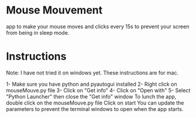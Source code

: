 # Mouse Mouvement
app to make your mouse moves and clicks every 15s to prevent your screen from being in sleep mode.

# Instructions
Note: I have not tried it on windows yet. These instructions are for mac.

1- Make sure you have python and pyautogui installed 
2- Right click on mouseMouve.py file
3- Click on "Get info"
4- Click on "Open with"
5- Select "Python Launcher" then close the "Get info" window
To lunch the app, double click on the mouseMouve.py file
Click on start 
You can update the parameters to prevent the terminal windows to open when the app starts.
